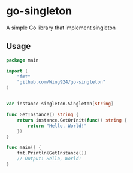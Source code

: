 # go-singleton

A simple Go library that implement singleton

## Usage

```go
package main

import (
	"fmt"
	"github.com/Wing924/go-singleton"
)


var instance singleton.Singleton[string]

func GetInstance() string {
    return instance.GetOrInit(func() string {
        return "Hello, World!"
    })
}

func main() {
    fmt.Println(GetInstance())
    // Output: Hello, World!
}

```
